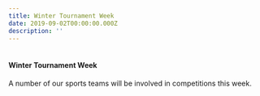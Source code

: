 ```yaml
---
title: Winter Tournament Week
date: 2019-09-02T00:00:00.000Z
description: ''
---
```

<h4><br />Winter Tournament Week</h4>

A number of our sports teams will be involved in competitions this week.
